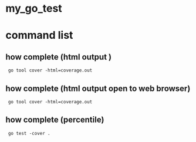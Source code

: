 # my_go_test

# command list 

## how complete (html output )

```  go tool cover -html=coverage.out ```

## how complete (html output open to  web browser)

```  go tool cover -html=coverage.out ```

## how complete (percentile)

```  go test -cover . ```
